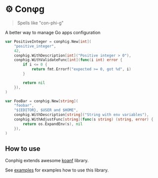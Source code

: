 # ⚙️ Conφg

> Spells like "con-phi-g"

A better way to manage Go apps configuration

```go
var PositiveInteger = conphig.New[int](
	"positive_integer",
	42,
	conphig.WithDescription[int]("Positive integer > 0"),
	conphig.WithValidateFunc[int](func(i int) error {
		if i <= 0 {
			return fmt.Errorf("expected >= 0, got %d", i)
		}

		return nil
	}),
)

var FooBar = conphig.New[string](
	"foobar",
	"${EDITOR}, $USER and $HOME",
	conphig.WithDescription[string]("String with env variables"),
	conphig.WithAdjustFunc[string](func(s string) (string, error) {
		return os.ExpandEnv(s), nil
	}),
)
```

## How to use

Conphig extends awesome [koanf](https://github.com/knadh/koanf) library.

See [examples](./examples) for examples how to use this library.